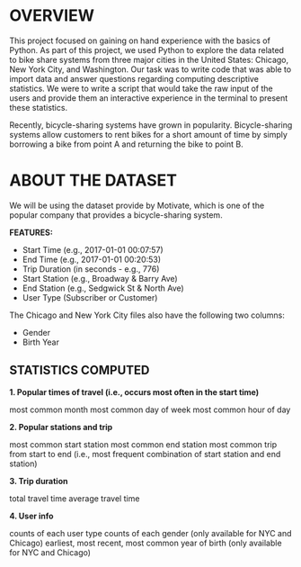 
# OVERVIEW

This project focused on gaining on hand experience with the basics of Python. As part of this project, we used Python to explore the data related to bike share systems from three major cities in the United States: Chicago, New York City, and Washington. Our task was to write code that was able to import data and answer questions regarding computing descriptive statistics. We were to write a script that would take the raw input of the users and provide them an interactive experience in the terminal to present these statistics.

Recently, bicycle-sharing systems have grown in popularity. Bicycle-sharing systems allow customers to rent bikes for a short amount of time by simply borrowing a bike from point A and returning the bike to point B.

# ABOUT THE DATASET

We will be using the dataset provide by Motivate, which is one of the popular company that provides a bicycle-sharing system.
 
**FEATURES:**
+ Start Time (e.g., 2017-01-01 00:07:57)
+ End Time (e.g., 2017-01-01 00:20:53)
+ Trip Duration (in seconds - e.g., 776)
+ Start Station (e.g., Broadway & Barry Ave)
+ End Station (e.g., Sedgwick St & North Ave)
+ User Type (Subscriber or Customer)

The Chicago and New York City files also have the following two columns:
+ Gender
+ Birth Year

## STATISTICS COMPUTED

**1. Popular times of travel (i.e., occurs most often in the start time)**

most common month
most common day of week
most common hour of day

**2. Popular stations and trip**

most common start station
most common end station
most common trip from start to end (i.e., most frequent combination of start station and end station)

**3. Trip duration**

total travel time
average travel time

**4. User info**

counts of each user type
counts of each gender (only available for NYC and Chicago)
earliest, most recent, most common year of birth (only available for NYC and Chicago)

